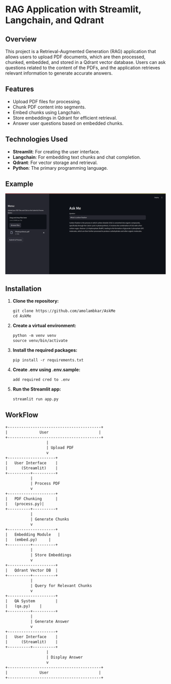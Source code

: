# RAG Application with Streamlit, Langchain, and Qdrant

## Overview

This project is a Retrieval-Augmented Generation (RAG) application that allows users to upload PDF documents, which are then processed, chunked, embedded, and stored in a Qdrant vector database. Users can ask questions related to the content of the PDFs, and the application retrieves relevant information to generate accurate answers.

## Features

- Upload PDF files for processing.
- Chunk PDF content into segments.
- Embed chunks using Langchain.
- Store embeddings in Qdrant for efficient retrieval.
- Answer user questions based on embedded chunks.

## Technologies Used

- **Streamlit**: For creating the user interface.
- **Langchain**: For embedding text chunks and chat completion.
- **Qdrant**: For vector storage and retrieval.
- **Python**: The primary programming language.

## Example
![AskMe](example/AskMeExample.png)

## Installation

1. **Clone the repository:**

   ```
   git clone https://github.com/amolambkar/AskMe
   cd AskMe
   ```

2. **Create a virtual environment:**

   ```
   python -m venv venv
   source venv/bin/activate
   ```

3. **Install the required packages:**

   ```
   pip install -r requirements.txt
   ```


4. **Create .env using .env.sample:**

   ```
   add required cred to .env
   ```

5. **Run the Streamlit app:**

   ```
   streamlit run app.py
   ```

## WorkFlow

    +-----------------------------------------+
    |              User                      |
    +-----------------------------------------+
                      |
                      | Upload PDF
                      v
    +---------------------+                  
    |   User Interface    |                  
    |      (Streamlit)    |                  
    +----------+----------+
               |
               | Process PDF
               v
    +---------------------+
    |   PDF Chunking      |
    |   (process.py)|
    +----------+----------+
               |
               | Generate Chunks
               v
    +---------------------+
    |   Embedding Module   |
    |   (embed.py)     |
    +----------+----------+
               |
               | Store Embeddings
               v
    +---------------------+
    |   Qdrant Vector DB  |
    +----------+----------+
               |
               | Query for Relevant Chunks
               v
    +---------------------+
    |   QA System         |
    |   (qa.py)    |
    +----------+----------+
               |
               | Generate Answer
               v
    +---------------------+
    |   User Interface    |
    |      (Streamlit)    |
    +----------+----------+
                      |
                      | Display Answer
                      v
    +-----------------------------------------+
    |              User                      |
    +-----------------------------------------+



